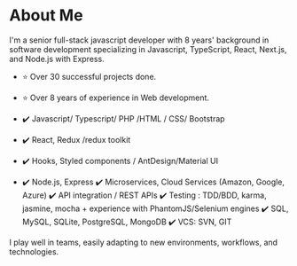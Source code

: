 # About Me

I'm a senior full-stack javascript developer with 8 years' background in software development specializing in Javascript, TypeScript, React, Next.js, and Node.js with Express.

- ⭐️ Over 30 successful projects done.
- ⭐️ Over 8 years of experience in Web development.

- ✔️ Javascript/ Typescript/ PHP /HTML / CSS/ Bootstrap
- ✔️ React, Redux /redux toolkit
- ✔️ Hooks, Styled components / AntDesign/Material UI
- ✔️ Node.js, Express
✔️ Microservices, Cloud Services (Amazon, Google, Azure)
✔️ API integration / REST APIs
✔️ Testing : TDD/BDD, karma, jasmine, mocha + experience with PhantomJS/Selenium engines
✔️ SQL, MySQL, SQLite, PostgreSQL, MongoDB
✔️ VCS: SVN, GIT

I play well in teams, easily adapting to new environments, workflows, and technologies.
